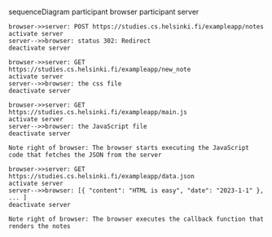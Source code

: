 sequenceDiagram
    participant browser
    participant server

    browser->>server: POST https://studies.cs.helsinki.fi/exampleapp/notes
    activate server
    server-->>browser: status 302: Redirect
    deactivate server

    browser->>server: GET https://studies.cs.helsinki.fi/exampleapp/new_note
    activate server
    server-->>browser: the css file
    deactivate server

    browser->>server: GET https://studies.cs.helsinki.fi/exampleapp/main.js
    activate server
    server-->>browser: the JavaScript file
    deactivate server

    Note right of browser: The browser starts executing the JavaScript code that fetches the JSON from the server

    browser->>server: GET https://studies.cs.helsinki.fi/exampleapp/data.json
    activate server
    server-->>browser: [{ "content": "HTML is easy", "date": "2023-1-1" }, ... ]
    deactivate server

    Note right of browser: The browser executes the callback function that renders the notes